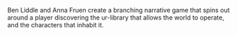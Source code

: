 Ben Liddle and Anna Fruen create a branching narrative game that spins out around a player discovering the ur-library that allows the world to operate, and the characters that inhabit it.